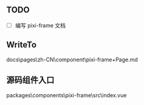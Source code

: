 ## TODO

- [ ] 编写 pixi-frame 文档

## WriteTo

docs\pages\zh-CN\component\pixi-frame\+Page.md

## 源码组件入口

packages\components\pixi-frame\src\index.vue
